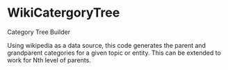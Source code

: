 # WikiCatergoryTree
Category Tree Builder 

Using wikipedia as a data source, this code generates the parent and grandparent categories for a given topic or entity. This can be extended to work for Nth level of parents.
